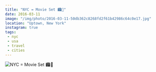 ```yaml
---
title: "NYC = Movie Set 🏙🎥"
date: 2016-03-11
image: "/img/photo/2016-03-11-50db362c8268fd2f61b42986c64c0e17.jpg"
location: "Uptown, New York"
instagram: true
tags:
 - nyc
 - usa
 - travel
 - cities
---
```


![NYC = Movie Set 🏙🎥](/img/photo/2016-03-11-50db362c8268fd2f61b42986c64c0e17.jpg)
